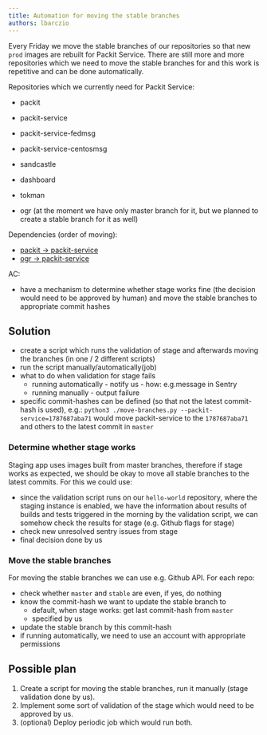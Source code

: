 ```yaml
---
title: Automation for moving the stable branches
authors: lbarczio
---
```


Every Friday we move the stable branches of our repositories so that new `prod` images are rebuilt
for Packit Service. There are still more and more repositories which
we need to move the stable branches for and this work is repetitive and can be done automatically.

Repositories which we currently need for Packit Service:

- packit
- packit-service
- packit-service-fedmsg
- packit-service-centosmsg
- sandcastle
- dashboard
- tokman

- ogr (at the moment we have only master branch for it,
  but we planned to create a stable branch for it as well)

Dependencies (order of moving):

- [packit -> packit-service](https://github.com/packit/packit-service/blob/a1ba5988ce2a2409b4f52f05324587303b52e676/files/install-deps-worker.yaml#L50)
- [ogr -> packit-service](https://github.com/packit/packit-service/blob/a1ba5988ce2a2409b4f52f05324587303b52e676/files/install-deps-worker.yaml#L52)

AC:

- have a mechanism to determine whether stage works fine (the decision would need to be approved by human)
  and move the stable branches to appropriate commit hashes

## Solution

- create a script which runs the validation of stage and afterwards moving the branches (in one / 2 different scripts)
- run the script manually/automatically(job)
- what to do when validation for stage fails
  - running automatically - notify us - how: e.g.message in Sentry
  - running manually - output failure
- specific commit-hashes can be defined (so that not the latest commit-hash is used), e.g.:
  `python3 ./move-branches.py --packit-service=1787687aba71`
  would move packit-service to the `1787687aba71` and others to the latest commit in `master`

### Determine whether stage works

Staging app uses images built from master branches, therefore if stage works
as expected, we should be okay to move all stable branches to the latest commits.
For this we could use:

- since the validation script runs on our `hello-world` repository, where the staging instance is enabled,
  we have the information about results of builds and tests triggered in the morning by the validation script,
  we can somehow check the results for stage (e.g. Github flags for stage)
- check new unresolved sentry issues from stage
- final decision done by us

### Move the stable branches

For moving the stable branches we can use e.g. Github API.
For each repo:

- check whether `master` and `stable` are even, if yes, do nothing
- know the commit-hash we want to update the stable branch to
  - default, when stage works: get last commit-hash from `master`
  - specified by us
- update the stable branch by this commit-hash
- if running automatically, we need to use an account with appropriate permissions

## Possible plan

1. Create a script for moving the stable branches, run it manually (stage validation done by us).
2. Implement some sort of validation of the stage which would need to be approved by us.
3. (optional) Deploy periodic job which would run both.
